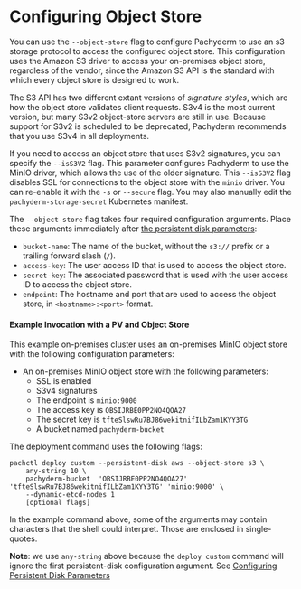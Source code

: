 # Configuring Object Store

You can use the `--object-store` flag to configure Pachyderm to use an
s3 storage protocol to access the configured object store.
This configuration uses the Amazon S3 driver to access your on-premises
object store, regardless of the vendor,
since the Amazon S3 API is the standard with which every object store
is designed to work.

The S3 API has two different extant versions of *signature styles*,
which are how the object store validates client requests.
S3v4 is the most current version, but many S3v2 object-store servers
are still in use. Because support for S3v2 is scheduled
to be deprecated, Pachyderm recommends that you use S3v4 in all
deployments.

If you need to access an object store that uses S3v2
signatures, you can specify the `--isS3V2` flag.
This parameter configures Pachyderm to use the MinIO driver,
which allows the use of the older signature.
This `--isS3V2` flag disables SSL for connections to the object store
with the `minio` driver.
You can re-enable it with the `-s` or `--secure` flag.
You may also manually edit the `pachyderm-storage-secret` Kubernetes manifest.

The `--object-store` flag takes four required  configuration arguments.
Place these arguments immediately after
[the persistent disk parameters](deploy_custom_configuring_persistent_disk_parameters.html):

- `bucket-name`: The name of the bucket, without the `s3://`
prefix or a trailing forward slash (`/`).
- `access-key`: The user access ID that is used to access the
object store.
- `secret-key`: The associated password that is used with the user
access ID to access the object store.
- `endpoint`: The hostname and port that are used to access the object
store, in `<hostname>:<port>` format.

#### Example Invocation with a PV and Object Store

This example on-premises cluster uses an on-premises
MinIO object store with the following configuration parameters:

* An on-premises MinIO object store with the following parameters:
  - SSL is enabled
  - S3v4 signatures
  - The endpoint is `minio:9000`
  - The access key is `OBSIJRBE0PP2NO4QOA27`
  - The secret key is `tfteSlswRu7BJ86wekitnifILbZam1KYY3TG`
  - A bucket named `pachyderm-bucket`

The deployment command uses the following flags:

```
pachctl deploy custom --persistent-disk aws --object-store s3 \
    any-string 10 \
    pachyderm-bucket  'OBSIJRBE0PP2NO4QOA27' 'tfteSlswRu7BJ86wekitnifILbZam1KYY3TG' 'minio:9000' \
    --dynamic-etcd-nodes 1
    [optional flags]
```
In the example command above, some of the arguments may
contain characters that the shell could interpret.
Those are enclosed in single-quotes.

**Note**: we use `any-string` above because
the `deploy custom` command will ignore the first persistent-disk configuration argument.
See [Configuring Persistent Disk Parameters](./deploy_custom_configuring_persistent_disk_parameters.html)
